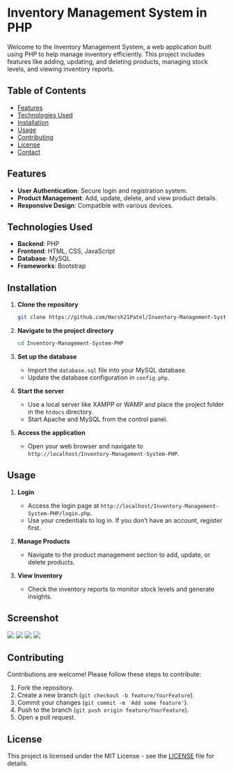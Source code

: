 # Inventory Management System in PHP

Welcome to the Inventory Management System, a web application built using PHP to help manage inventory efficiently. This project includes features like adding, updating, and deleting products, managing stock levels, and viewing inventory reports.

## Table of Contents

- [Features](#features)
- [Technologies Used](#technologies-used)
- [Installation](#installation)
- [Usage](#usage)
- [Contributing](#contributing)
- [License](#license)
- [Contact](#contact)

## Features

- **User Authentication**: Secure login and registration system.
- **Product Management**: Add, update, delete, and view product details.
- **Responsive Design**: Compatible with various devices.

## Technologies Used

- **Backend**: PHP
- **Frontend**: HTML, CSS, JavaScript
- **Database**: MySQL
- **Frameworks**: Bootstrap

## Installation

1. **Clone the repository**
    ```sh
    git clone https://github.com/Harsh21Patel/Inventory-Management-System-PHP.git
    ```
2. **Navigate to the project directory**
    ```sh
    cd Inventory-Management-System-PHP
    ```
3. **Set up the database**
    - Import the `database.sql` file into your MySQL database.
    - Update the database configuration in `config.php`.

4. **Start the server**
    - Use a local server like XAMPP or WAMP and place the project folder in the `htdocs` directory.
    - Start Apache and MySQL from the control panel.

5. **Access the application**
    - Open your web browser and navigate to `http://localhost/Inventory-Management-System-PHP`.

## Usage

1. **Login**
    - Access the login page at `http://localhost/Inventory-Management-System-PHP/login.php`.
    - Use your credentials to log in. If you don’t have an account, register first.

2. **Manage Products**
    - Navigate to the product management section to add, update, or delete products.

3. **View Inventory**
    - Check the inventory reports to monitor stock levels and generate insights.

## Screenshot

<img src="https://github-production-user-asset-6210df.s3.amazonaws.com/103490245/248442348-718b818e-9573-4d3b-8f5c-264f724a9f52.png">
<img src="https://github-production-user-asset-6210df.s3.amazonaws.com/103490245/248442355-ece11256-af6f-4fc1-8cec-7f4a9cc56a01.png" >
<img src="https://github-production-user-asset-6210df.s3.amazonaws.com/103490245/248442356-63ba17aa-1bdc-452b-8415-48766ad4b77f.png" >
<img src="https://github-production-user-asset-6210df.s3.amazonaws.com/103490245/248442359-4ee8da6d-cbc5-404b-9639-230d17e76c09.png">

## Contributing

Contributions are welcome! Please follow these steps to contribute:

1. Fork the repository.
2. Create a new branch (`git checkout -b feature/YourFeature`).
3. Commit your changes (`git commit -m 'Add some feature'`).
4. Push to the branch (`git push origin feature/YourFeature`).
5. Open a pull request.

## License

This project is licensed under the MIT License - see the [LICENSE](LICENSE) file for details.

